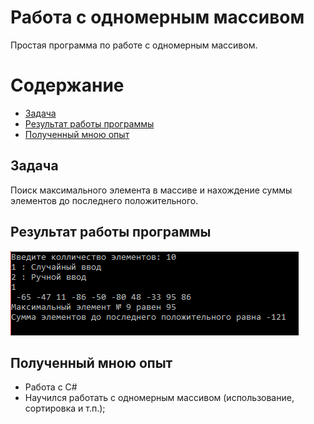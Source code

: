 # Работа с одномерным массивом
Простая программа по работе с одномерным массивом.
<h1>Содержание</h1>
  <ul>
    <li><a href="#task">Задача</a></li>
    <li><a href="#result">Результат работы программы</a></li>
    <li><a href="#experience">Полученный мною опыт</a></li>
  </ul>
<h2 id="task">Задача</h2>
<p>
  Поиск максимального элемента в массиве и нахождение суммы элементов до последнего положительного.
</p>
<h2 id="result">Результат работы программы</h2>
<img src="screen.png" alt="screen">
<h2 id="experience">Полученный мною опыт</h2>
  <ul>
    <li>Работа с C#</li>
    <li>Научился работать с одномерным массивом (использование, сортировка и т.п.);</li>
  </ul>
